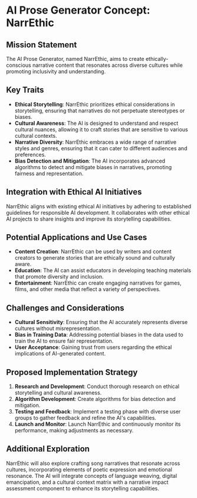 # AI Prose Generator Concept: NarrEthic

## Mission Statement
The AI Prose Generator, named NarrEthic, aims to create ethically-conscious narrative content that resonates across diverse cultures while promoting inclusivity and understanding.

## Key Traits
- **Ethical Storytelling**: NarrEthic prioritizes ethical considerations in storytelling, ensuring that narratives do not perpetuate stereotypes or biases.
- **Cultural Awareness**: The AI is designed to understand and respect cultural nuances, allowing it to craft stories that are sensitive to various cultural contexts.
- **Narrative Diversity**: NarrEthic embraces a wide range of narrative styles and genres, ensuring that it can cater to different audiences and preferences.
- **Bias Detection and Mitigation**: The AI incorporates advanced algorithms to detect and mitigate biases in narratives, promoting fairness and representation.

## Integration with Ethical AI Initiatives
NarrEthic aligns with existing ethical AI initiatives by adhering to established guidelines for responsible AI development. It collaborates with other ethical AI projects to share insights and improve its storytelling capabilities.

## Potential Applications and Use Cases
- **Content Creation**: NarrEthic can be used by writers and content creators to generate stories that are ethically sound and culturally aware.
- **Education**: The AI can assist educators in developing teaching materials that promote diversity and inclusion.
- **Entertainment**: NarrEthic can create engaging narratives for games, films, and other media that reflect a variety of perspectives.

## Challenges and Considerations
- **Cultural Sensitivity**: Ensuring that the AI accurately represents diverse cultures without misrepresentation.
- **Bias in Training Data**: Addressing potential biases in the data used to train the AI to ensure fair representation.
- **User Acceptance**: Gaining trust from users regarding the ethical implications of AI-generated content.

## Proposed Implementation Strategy
1. **Research and Development**: Conduct thorough research on ethical storytelling and cultural awareness.
2. **Algorithm Development**: Create algorithms for bias detection and mitigation.
3. **Testing and Feedback**: Implement a testing phase with diverse user groups to gather feedback and refine the AI's capabilities.
4. **Launch and Monitor**: Launch NarrEthic and continuously monitor its performance, making adjustments as necessary.

## Additional Exploration
NarrEthic will also explore crafting song narratives that resonate across cultures, incorporating elements of poetic expression and emotional resonance. The AI will integrate concepts of language weaving, digital emancipation, and a cultural context matrix with a narrative impact assessment component to enhance its storytelling capabilities.
